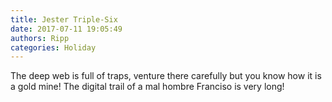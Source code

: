 ```yaml
---
title: Jester Triple-Six
date: 2017-07-11 19:05:49
authors: Ripp
categories: Holiday
---
```


 The deep web is full of traps, venture there carefully but you know how it is a gold mine! The digital trail of a mal hombre Franciso is very long!